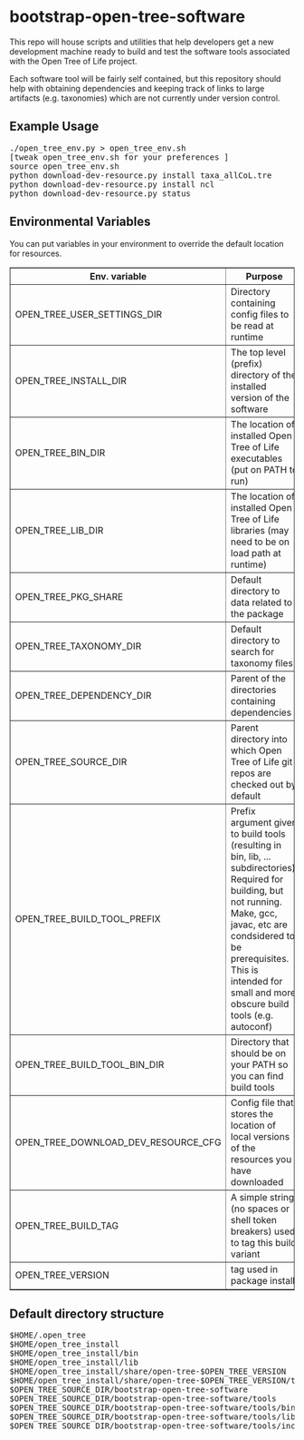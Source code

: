 bootstrap-open-tree-software
============================
This repo will house scripts and utilities that help developers get a new
development machine ready to build and test the software tools associated with
the Open Tree of Life project.

Each software tool will be fairly self contained, but this repository should
help with obtaining dependencies and keeping track of links to large artifacts
(e.g. taxonomies) which are not currently under version control.

Example Usage
-------------
<pre>
./open_tree_env.py > open_tree_env.sh
[tweak open_tree_env.sh for your preferences ]
source open_tree_env.sh
python download-dev-resource.py install taxa_allCoL.tre
python download-dev-resource.py install ncl
python download-dev-resource.py status
</pre>


Environmental Variables
-----------------------
You can put variables in your environment to override the default location for
resources.

<table border="1">
<tr>
    <th>Env. variable</th>
    <th width="25%">Purpose</th>
    <th>Default</th>
</tr>
<tr>
    <td>OPEN_TREE_USER_SETTINGS_DIR</td>
    <td>Directory containing config files to be read at runtime</td>
    <td><pre>${HOME}/.open_tree</pre></td>
</tr>
<tr>
    <td>OPEN_TREE_INSTALL_DIR</td>
    <td>The top level (prefix) directory of the installed version of the software</td>
    <td><pre>${HOME}/open_tree_install</pre></td>
</tr>
<tr>
    <td>OPEN_TREE_BIN_DIR</td>
    <td>The location of installed Open Tree of Life executables (put on PATH to run)</td>
    <td><pre>${OPEN_TREE_INSTALL_DIR}/bin</pre></td>
</tr>
<tr>
    <td>OPEN_TREE_LIB_DIR</td>
    <td>The location of installed Open Tree of Life libraries (may need to be on load path at runtime)</td>
    <td><pre>${OPEN_TREE_INSTALL_DIR}/lib</pre></td>
</tr>
<tr>
    <td>OPEN_TREE_PKG_SHARE</td>
    <td>Default directory to data related to the package</td>
    <td><pre>${OPEN_TREE_INSTALL_DIR}/share/open-tree-#.#.#</pre></td>
</tr>
<tr>
    <td>OPEN_TREE_TAXONOMY_DIR</td>
    <td>Default directory to search for taxonomy files</td>
    <td><pre>${OPEN_TREE_PKG_SHARE}/taxonomy</pre></td>
</tr>
<tr>
    <td>OPEN_TREE_DEPENDENCY_DIR</td>
    <td>Parent of the directories containing dependencies</td>
    <td>The top level of the bootstrap-open-tree-software repository</td>
</tr>
<tr>
    <td>OPEN_TREE_SOURCE_DIR</td>
    <td>Parent directory into which Open Tree of Life git repos are checked out by default</td>
    <td><pre>${OPEN_TREE_DEPENDENCY_DIR}/..</td>
</tr>
<tr>
    <td>OPEN_TREE_BUILD_TOOL_PREFIX</td>
    <td>Prefix argument given to build tools (resulting in bin, lib, ... subdirectories). Required for building, but not running. Make, gcc, javac, etc are condsidered to be prerequisites. This is intended for small and more obscure build tools (e.g. autoconf)</td>
    <td><pre>${OPEN_TREE_DEPENDENCY_DIR}/tools</td>
</tr>
<tr>
    <td>OPEN_TREE_BUILD_TOOL_BIN_DIR</td>
    <td>Directory that should be on your PATH so you can find build tools</td>
    <td><pre>${OPEN_TREE_BUILD_TOOL_PREFIX}/bin</td>
</tr>
<tr>
    <td>OPEN_TREE_DOWNLOAD_DEV_RESOURCE_CFG</td>
    <td>Config file that stores the location of local versions of the resources you have downloaded</td>
    <td><pre>${OPEN_TREE_USER_SETTINGS_DIR}/download-dev-resource.cfg</pre></td>
</tr>
<tr>
    <td>OPEN_TREE_BUILD_TAG</td>
    <td>A simple string (no spaces or shell token breakers) used to tag this build variant</td>
    <td><pre>release</pre></td>
</tr>
<tr>
    <td>OPEN_TREE_VERSION</td>
    <td>tag used in package install</td>
    <td><pre>0.0.1</pre></td>
</tr>
</table>

Default directory structure
---------------------------
<pre>
$HOME/.open_tree           
$HOME/open_tree_install    
$HOME/open_tree_install/bin
$HOME/open_tree_install/lib
$HOME/open_tree_install/share/open-tree-$OPEN_TREE_VERSION   
$HOME/open_tree_install/share/open-tree-$OPEN_TREE_VERSION/taxonomy
$OPEN_TREE_SOURCE_DIR/bootstrap-open-tree-software
$OPEN_TREE_SOURCE_DIR/bootstrap-open-tree-software/tools
$OPEN_TREE_SOURCE_DIR/bootstrap-open-tree-software/tools/bin
$OPEN_TREE_SOURCE_DIR/bootstrap-open-tree-software/tools/lib
$OPEN_TREE_SOURCE_DIR/bootstrap-open-tree-software/tools/include
</pre>
    
